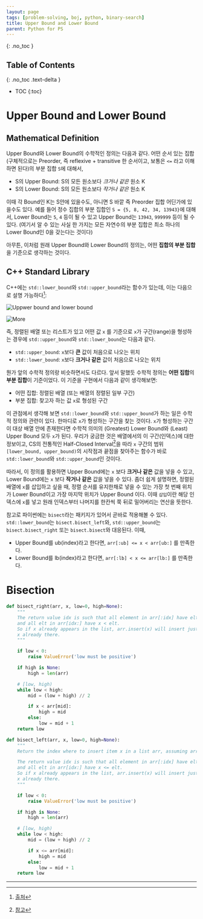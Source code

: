 ```yaml
---
layout: page
tags: [problem-solving, boj, python, binary-search]
title: Upper Bound and Lower Bound
parent: Python for PS
---
```


{: .no_toc }
## Table of Contents
{: .no_toc .text-delta }
- TOC
{:toc}

# Upper Bound and Lower Bound
## Mathematical Definition
 Upper Bound와 Lower Bound의 수학적인 정의는 다음과 같다. 어떤 순서
 있는 집합(구체적으로는 Preorder, 즉 reflexive + transitive 한
 순서이고, 보통은 `<=` 라고 이해하면 된다)의 부분 집합 `S`에 대해서,
 - S의 Upper Bound: S의 모든 원소보다 *크거나 같은* 원소 K
 - S의 Lower Bound: S의 모든 원소보다 *작거나 같은* 원소 K

 이때 각 Bound인 K는 S안에 있을수도, 아니면 S 바깥 즉 Preorder 집합
 어딘가에 있을수도 있다. 예를 들어 정수 집합의 부분 집합인 `S = {5, 8,
 42, 34, 13943}`에 대해서, Lower Bound는 `5`, `4` 등이 될 수 있고
 Upper Bound는 `13943`, `999999` 등이 될 수 있다. (여기서 알 수 있는
 사실 한 가지는 모든 자연수의 부분 집합은 최소 하나의 Lower Bound인
 0을 갖는다는 것이다)

 아무튼, 이처럼 원래 Upper Bound와 Lower Bound의 정의는, 어떤 **집합의
 부분 집합**을 기준으로 생각하는 것이다.

## C++ Standard Library
 C++에는 `std::lower_bound`와 `std::upper_bound`라는 함수가 있는데,
 이는 다음으로 설명 가능하다[^1]:

![Uppwer bound and lower bound](http://bajamircea.github.io/assets/2018-08-09-lower-bound/01-lower_bound.png)

![More](http://bajamircea.github.io/assets/2018-08-09-lower-bound/02-lower_bound_samples.png)

 즉, 정렬된 배열 또는 리스트가 있고 어떤 값 `x` 를 기준으로 `x`가
 구간(range)을 형성하는 경우에 `std::upper_bound`와
 `std::lower_bound`는 다음과 같다.
 - `std::upper_bound`: `x`보다 **큰** 값이 처음으로 나오는 위치
 - `std::lower_bound`: `x`보다 **크거나 같은** 값이 처음으로 나오는
   위치

 뭔가 앞의 수학적 정의랑 비슷하면서도 다르다.  앞서 말했듯 수학적
 정의는 **어떤 집합**의 **부분 집합**이 기준이었다. 이 기준을 구현에서
 다음과 같이 생각해보면:
 - 어떤 집합: 정렬된 배열 (또는 배열의 정렬된 일부 구간)
 - 부분 집합: 찾고자 하는 값 `x`로 형성된 구간

 이 관점에서 생각해 보면 `std::lower_bound`와 `std::upper_bound`가
 하는 일은 수학적 정의와 관련이 있다. 한마디로 `x`가 형성하는 구간을
 찾는 것이다. `x`가 형성하는 구간이 대상 배열 안에 존재한다면 수학적
 의미의 (Greatest) Lower Bound와 (Least) Upper Bound 모두 `x`가
 된다. 우리가 궁금한 것은 배열에서의 이 구간(인덱스)에 대한 정보이고,
 CS의 전통적인 Half-Closed Interval[^2]을 따라 `x` 구간의 범위
 `[lower_bound, upper_bound)`의 시작점과 끝점을 찾아주는 함수가 바로
 `std::lower_bound`와 `std::upper_bound`인 것이다.

 따라서, 이 정의를 활용하면 Upper Bound에는 `x` 보다 **크거나 같은**
 값을 넣을 수 있고, Lower Bound에는 `x` 보다 **작거나 같은** 값을 넣을
 수 있다. 좀더 쉽게 설명하면, 정렬된 배열에 `x`를 삽입하고 싶을 때,
 정렬 순서를 유지한채로 넣을 수 있는 가장 첫 번째 위치가 Lower
 Bound이고 가장 마지막 위치가 Upper Bound 이다. 이때 `삽입`이란 해당
 인덱스에 `x`를 넣고 원래 인덱스부터 나머지를 한칸씩 쭉 뒤로
 밀어버리는 연산을 뜻한다.

 참고로 파이썬에는 `bisect`라는 패키지가 있어서 곧바로 적용해볼 수
 있다. `std::lower_bound`는 `bisect.bisect_left`와,
 `std::upper_bound`는 `bisect.bisect_right` 또는 `bisect.bisect`와
 대응된다. 이때,
 - Upper Bound를 ub(index)라고 한다면, `arr[:ub] <= x < arr[ub:]` 를
   만족한다.
 - Lower Bound를 lb(index)라고 한다면, `arr[:lb] < x <= arr[lb:]` 를
   만족한다.


# Bisection

``` python
def bisect_right(arr, x, low=0, high=None):
    """
    The return value idx is such that all element in arr[:idx] have elt <= x,
    and all elt in arr[idx:] have x < elt.
    So if x already appears in the list, arr.insert(x) will insert just after the rightmost
    x already there.
    """

    if low < 0:
        raise ValueError('low must be positive')

    if high is None:
        high = len(arr)

    # [low, high)
    while low < high:
        mid = (low + high) // 2

        if x < arr[mid]:
            high = mid
        else:
            low = mid + 1
    return low

```

``` python
def bisect_left(arr, x, low=0, high=None):
    """
    Return the index where to insert item x in a list arr, assuming arr is sorted.

    The return value idx is such that all element in arr[:idx] have elt < x,
    and all elt in arr[idx:] have x <= elt.
    So if x already appears in the list, arr.insert(x) will insert just after the leftmost
    x already there.
    """

    if low < 0:
        raise ValueError('low must be positive')

    if high is None:
        high = len(arr)

    # [low, high)
    while low < high:
        mid = (low + high) // 2

        if x <= arr[mid]:
            high = mid
        else:
            low = mid + 1
    return low
```

---

[^1]: [출처](http://bajamircea.github.io/coding/cpp/2018/08/09/lower-bound.html)
[^2]: [참고](https://www.cs.utexas.edu/users/EWD/transcriptions/EWD08xx/EWD831.html)
